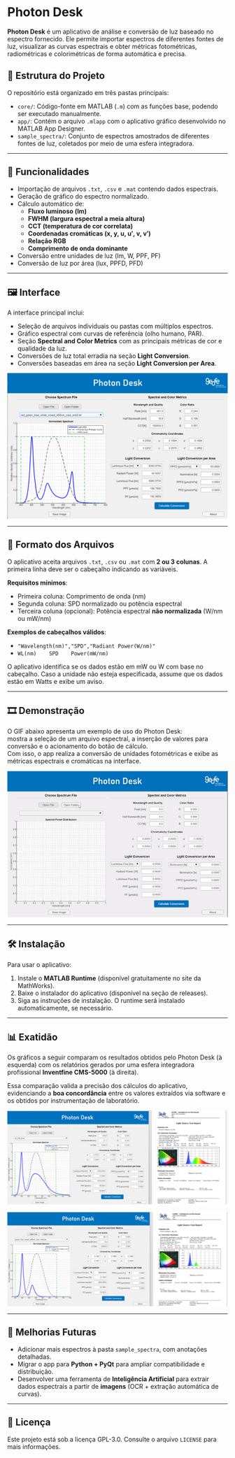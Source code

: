 # Photon Desk

**Photon Desk** é um aplicativo de análise e conversão de luz baseado no espectro fornecido. Ele permite importar espectros de diferentes fontes de luz, visualizar as curvas espectrais e obter métricas fotométricas, radiométricas e colorimétricas de forma automática e precisa.

## 📂 Estrutura do Projeto

O repositório está organizado em três pastas principais:

- `core/`: Código-fonte em MATLAB (`.m`) com as funções base, podendo ser executado manualmente.
- `app/`: Contém o arquivo `.mlapp` com o aplicativo gráfico desenvolvido no MATLAB App Designer.
- `sample_spectra/`: Conjunto de espectros amostrados de diferentes fontes de luz, coletados por meio de uma esfera integradora.

---

## 🧪 Funcionalidades

- Importação de arquivos `.txt`, `.csv` e `.mat` contendo dados espectrais.
- Geração de gráfico do espectro normalizado.
- Cálculo automático de:
  - **Fluxo luminoso (lm)**
  - **FWHM (largura espectral a meia altura)**
  - **CCT (temperatura de cor correlata)**
  - **Coordenadas cromáticas (x, y, u, u′, v, v′)**
  - **Relação RGB**
  - **Comprimento de onda dominante**
- Conversão entre unidades de luz (lm, W, PPF, PF)
- Conversão de luz por área (lux, PPFD, PFD)

---

## 🖼 Interface

A interface principal inclui:

- Seleção de arquivos individuais ou pastas com múltiplos espectros.
- Gráfico espectral com curvas de referência (olho humano, PAR).
- Seção **Spectral and Color Metrics** com as principais métricas de cor e qualidade da luz.
- Conversões de luz total erradia na seção **Light Conversion**.
- Conversões baseadas em área na seção **Light Conversion per Area**.

![GUI demonstrarion](docs/GUI_example.png)

---

## 📁 Formato dos Arquivos

O aplicativo aceita arquivos `.txt`, `.csv` ou `.mat` com **2 ou 3 colunas**. A primeira linha deve ser o cabeçalho indicando as variáveis.

**Requisitos mínimos**:
- Primeira coluna: Comprimento de onda (nm)
- Segunda coluna: SPD normalizado ou potência espectral
- Terceira coluna (opcional): Potência espectral **não normalizada** (W/nm ou mW/nm)

**Exemplos de cabeçalhos válidos**:

- `"Wavelength(nm)","SPD","Radiant Power(W/nm)"`
- `WL(nm)    SPD    Power(mW/nm)`

O aplicativo identifica se os dados estão em mW ou W com base no cabeçalho. Caso a unidade não esteja especificada, assume que os dados estão em Watts e exibe um aviso.

---

## 🎞 Demonstração

O GIF abaixo apresenta um exemplo de uso do Photon Desk:  
mostra a seleção de um arquivo espectral, a inserção de valores para conversão e o acionamento do botão de cálculo.  
Com isso, o app realiza a conversão de unidades fotométricas e exibe as métricas espectrais e cromáticas na interface.

![Demo](docs/demo.gif)

---

## 🛠 Instalação

Para usar o aplicativo:

1. Instale o **MATLAB Runtime** (disponível gratuitamente no site da MathWorks).
2. Baixe o instalador do aplicativo (disponível na seção de releases).
3. Siga as instruções de instalação. O runtime será instalado automaticamente, se necessário.

---

## 📊 Exatidão

Os gráficos a seguir comparam os resultados obtidos pelo Photon Desk (à esquerda) com os relatórios gerados por uma esfera integradora profissional **Inventfine CMS-5000** (à direita).  

Essa comparação valida a precisão dos cálculos do aplicativo, evidenciando a **boa concordância** entre os valores extraídos via software e os obtidos por instrumentação de laboratório.

![Results comparison 1](docs/results_comparison_1.png)


![Results comparison 2](docs/results_comparison_2.png)

---

## 🚧 Melhorias Futuras

- Adicionar mais espectros à pasta `sample_spectra`, com anotações detalhadas.
- Migrar o app para **Python + PyQt** para ampliar compatibilidade e distribuição.
- Desenvolver uma ferramenta de **Inteligência Artificial** para extrair dados espectrais a partir de **imagens** (OCR + extração automática de curvas).

---

## 📜 Licença

Este projeto está sob a licença GPL-3.0. Consulte o arquivo `LICENSE` para mais informações.
